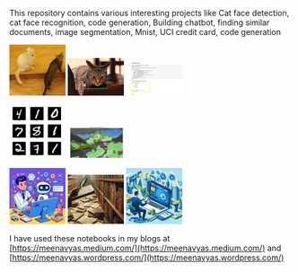 This repository contains various interesting projects like Cat face detection, cat face recognition, code generation, Building chatbot, finding similar documents, image segmentation, Mnist, UCI credit card,  code generation
<p>
  <img src="/face-recognition.webp" width="100" alt="Cat face recognition"/>
  <img src="/catfacedetecion.webp" width="100" alt="Cat face detection"/>
  <img src="/code-generation.webp" width="100" alt="code generation"/>

</p>
<p float="left">
  <img src="/MNIST/Mnist.png" width="100" />
  <img src="/ImageSegmentation/imageSegmentation.png" width="100" />
</p>
<p float="left">
  <img src="/Chatbot/chatbot.png" width="100" />
  <img src="/FindSimilarDocuments/FindingSimilarDocuments.png" width="100" /> 
  <img src="/UCICreditCard/uci-credit-card.png" width="100" />
</p>


I have used these notebooks in my blogs at [https://meenavyas.medium.com/](https://meenavyas.medium.com/) and [https://meenavyas.wordpress.com/](https://meenavyas.wordpress.com/)
